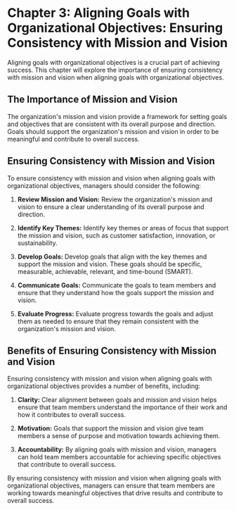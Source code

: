 Chapter 3: Aligning Goals with Organizational Objectives: Ensuring Consistency with Mission and Vision
======================================================================================================

Aligning goals with organizational objectives is a crucial part of achieving success. This chapter will explore the importance of ensuring consistency with mission and vision when aligning goals with organizational objectives.

The Importance of Mission and Vision
------------------------------------

The organization's mission and vision provide a framework for setting goals and objectives that are consistent with its overall purpose and direction. Goals should support the organization's mission and vision in order to be meaningful and contribute to overall success.

Ensuring Consistency with Mission and Vision
--------------------------------------------

To ensure consistency with mission and vision when aligning goals with organizational objectives, managers should consider the following:

1. **Review Mission and Vision:** Review the organization's mission and vision to ensure a clear understanding of its overall purpose and direction.

2. **Identify Key Themes:** Identify key themes or areas of focus that support the mission and vision, such as customer satisfaction, innovation, or sustainability.

3. **Develop Goals:** Develop goals that align with the key themes and support the mission and vision. These goals should be specific, measurable, achievable, relevant, and time-bound (SMART).

4. **Communicate Goals:** Communicate the goals to team members and ensure that they understand how the goals support the mission and vision.

5. **Evaluate Progress:** Evaluate progress towards the goals and adjust them as needed to ensure that they remain consistent with the organization's mission and vision.

Benefits of Ensuring Consistency with Mission and Vision
--------------------------------------------------------

Ensuring consistency with mission and vision when aligning goals with organizational objectives provides a number of benefits, including:

1. **Clarity:** Clear alignment between goals and mission and vision helps ensure that team members understand the importance of their work and how it contributes to overall success.

2. **Motivation:** Goals that support the mission and vision give team members a sense of purpose and motivation towards achieving them.

3. **Accountability:** By aligning goals with mission and vision, managers can hold team members accountable for achieving specific objectives that contribute to overall success.

By ensuring consistency with mission and vision when aligning goals with organizational objectives, managers can ensure that team members are working towards meaningful objectives that drive results and contribute to overall success.
